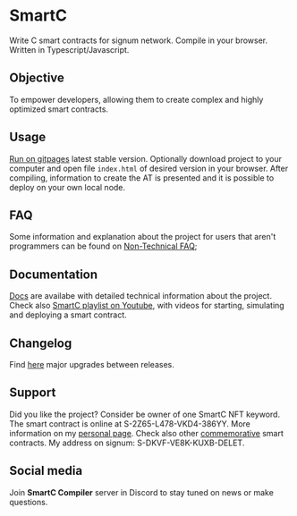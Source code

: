 # SmartC
Write C smart contracts for signum network. Compile in your browser. Written in Typescript/Javascript.

## Objective
To empower developers, allowing them to create complex and highly optimized smart contracts.

## Usage
[Run on gitpages](https://deleterium.github.io/SmartC/v0.3/index.html) latest stable version. Optionally download project to your computer and open file `index.html` of desired version in your browser. After compiling, information to create the AT is presented and it is possible to deploy on your own local node.

## FAQ
Some information and explanation about the project for users that aren't programmers can be found on [Non-Technical FAQ](https://deleterium.github.io/SmartC/docs/Non-Technical-FAQ);

## Documentation
[Docs](https://deleterium.github.io/SmartC/docs/) are availabe with detailed technical information about the project. Check also [SmartC playlist on Youtube](https://www.youtube.com/playlist?list=PLyu0NNtb1eg3Gcg2JCrOle8MjtuFPb-Gi), with videos for starting, simulating and deploying a smart contract.

## Changelog
Find [here](https://deleterium.github.io/SmartC/CHANGELOG) major upgrades between releases.

## Support
Did you like the project? Consider be owner of one SmartC NFT keyword. The smart contract is online at S-2Z65-L478-VKD4-386YY. More information on my [personal page](https://deleterium.info/NFT/). Check also other [commemorative](https://deleterium.github.io/SmartC/commemorative/) smart contracts. My address on signum: S-DKVF-VE8K-KUXB-DELET.

## Social media
Join **SmartC Compiler** server in Discord to stay tuned on news or make questions.
